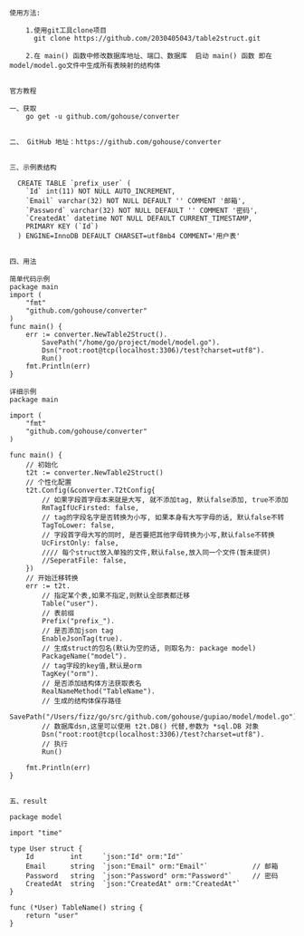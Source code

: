 

    使用方法:
        
        1.使用git工具clone项目
          git clone https://github.com/2030405043/table2struct.git
        
        2.在 main() 函数中修改数据库地址、端口、数据库  启动 main() 函数 即在model/model.go文件中生成所有表映射的结构体

    
    官方教程

    一、获取
        go get -u github.com/gohouse/converter
        
     
    二、 GitHub 地址：https://github.com/gohouse/converter
    
        
    三、示例表结构
      
      CREATE TABLE `prefix_user` (
        `Id` int(11) NOT NULL AUTO_INCREMENT,
        `Email` varchar(32) NOT NULL DEFAULT '' COMMENT '邮箱',
        `Password` varchar(32) NOT NULL DEFAULT '' COMMENT '密码',
        `CreatedAt` datetime NOT NULL DEFAULT CURRENT_TIMESTAMP,
        PRIMARY KEY (`Id`)
      ) ENGINE=InnoDB DEFAULT CHARSET=utf8mb4 COMMENT='用户表'   
    
    
    四、用法
    
    简单代码示例
    package main
    import (
    	"fmt"
    	"github.com/gohouse/converter"
    )
    func main() {
    	err := converter.NewTable2Struct().
    		SavePath("/home/go/project/model/model.go").
    		Dsn("root:root@tcp(localhost:3306)/test?charset=utf8").
    		Run()
    	fmt.Println(err)
    }
    
    详细示例
    package main
    
    import (
    	"fmt"
    	"github.com/gohouse/converter"
    )
    
    func main() {
    	// 初始化
    	t2t := converter.NewTable2Struct()
    	// 个性化配置
    	t2t.Config(&converter.T2tConfig{
    		// 如果字段首字母本来就是大写, 就不添加tag, 默认false添加, true不添加
    		RmTagIfUcFirsted: false,
    		// tag的字段名字是否转换为小写, 如果本身有大写字母的话, 默认false不转
    		TagToLower: false,
    		// 字段首字母大写的同时, 是否要把其他字母转换为小写,默认false不转换
    		UcFirstOnly: false,
    		//// 每个struct放入单独的文件,默认false,放入同一个文件(暂未提供)
    		//SeperatFile: false,
    	})
    	// 开始迁移转换
    	err := t2t.
    		// 指定某个表,如果不指定,则默认全部表都迁移
    		Table("user").
    		// 表前缀
    		Prefix("prefix_").
    		// 是否添加json tag
    		EnableJsonTag(true).
    		// 生成struct的包名(默认为空的话, 则取名为: package model)
    		PackageName("model").
    		// tag字段的key值,默认是orm
    		TagKey("orm").
    		// 是否添加结构体方法获取表名
    		RealNameMethod("TableName").
    		// 生成的结构体保存路径
    		SavePath("/Users/fizz/go/src/github.com/gohouse/gupiao/model/model.go").
    		// 数据库dsn,这里可以使用 t2t.DB() 代替,参数为 *sql.DB 对象
    		Dsn("root:root@tcp(localhost:3306)/test?charset=utf8").
    		// 执行
    		Run()
    	
    	fmt.Println(err)
    }
    
    
    五、result
    
    package model
    
    import "time"
    
    type User struct {
    	Id         int     `json:"Id" orm:"Id"`
    	Email      string  `json:"Email" orm:"Email"`           // 邮箱
    	Password   string  `json:"Password" orm:"Password"`     // 密码
    	CreatedAt  string  `json:"CreatedAt" orm:"CreatedAt"`
    }
    
    func (*User) TableName() string {
    	return "user"
    }
    
